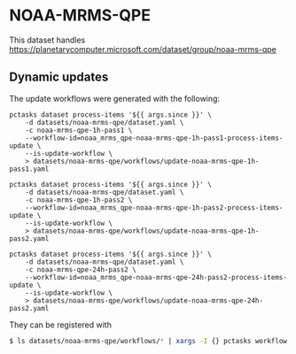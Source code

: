 # NOAA-MRMS-QPE

This dataset handles https://planetarycomputer.microsoft.com/dataset/group/noaa-mrms-qpe

## Dynamic updates

The update workflows were generated with the following:

```
pctasks dataset process-items '${{ args.since }}' \
    -d datasets/noaa-mrms-qpe/dataset.yaml \
    -c noaa-mrms-qpe-1h-pass1 \
    --workflow-id=noaa_mrms_qpe-noaa-mrms-qpe-1h-pass1-process-items-update \
    --is-update-workflow \
    > datasets/noaa-mrms-qpe/workflows/update-noaa-mrms-qpe-1h-pass1.yaml

pctasks dataset process-items '${{ args.since }}' \
    -d datasets/noaa-mrms-qpe/dataset.yaml \
    -c noaa-mrms-qpe-1h-pass2 \
    --workflow-id=noaa_mrms_qpe-noaa-mrms-qpe-1h-pass2-process-items-update \
    --is-update-workflow \
    > datasets/noaa-mrms-qpe/workflows/update-noaa-mrms-qpe-1h-pass2.yaml

pctasks dataset process-items '${{ args.since }}' \
    -d datasets/noaa-mrms-qpe/dataset.yaml \
    -c noaa-mrms-qpe-24h-pass2 \
    --workflow-id=noaa_mrms_qpe-noaa-mrms-qpe-24h-pass2-process-items-update \
    --is-update-workflow \
    > datasets/noaa-mrms-qpe/workflows/update-noaa-mrms-qpe-24h-pass2.yaml
```

They can be registered with

```bash
$ ls datasets/noaa-mrms-qpe/workflows/* | xargs -I {} pctasks workflow update {}
```
